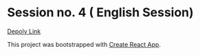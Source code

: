 # Session no. 4 ( English Session)

[Depoly Link](http://http://hina_bootcamp_session4.surge.sh//)

This project was bootstrapped with [Create React App](https://github.com/facebook/create-react-app).
